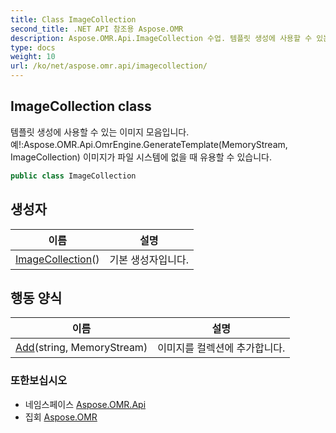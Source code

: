```yaml
---
title: Class ImageCollection
second_title: .NET API 참조용 Aspose.OMR
description: Aspose.OMR.Api.ImageCollection 수업. 템플릿 생성에 사용할 수 있는 이미지 모음입니다. 예Aspose.OMR.Api.OmrEngine.GenerateTemplateMemoryStream ImageCollection 이미지가 파일 시스템에 없을 때 유용할 수 있습니다.
type: docs
weight: 10
url: /ko/net/aspose.omr.api/imagecollection/
---
```

## ImageCollection class

템플릿 생성에 사용할 수 있는 이미지 모음입니다. 예!:Aspose.OMR.Api.OmrEngine.GenerateTemplate(MemoryStream, ImageCollection) 이미지가 파일 시스템에 없을 때 유용할 수 있습니다.

```csharp
public class ImageCollection
```

## 생성자

| 이름 | 설명 |
| --- | --- |
| [ImageCollection](imagecollection/)() | 기본 생성자입니다. |

## 행동 양식

| 이름 | 설명 |
| --- | --- |
| [Add](../../aspose.omr.api/imagecollection/add/)(string, MemoryStream) | 이미지를 컬렉션에 추가합니다. |

### 또한보십시오

* 네임스페이스 [Aspose.OMR.Api](../../aspose.omr.api/)
* 집회 [Aspose.OMR](../../)


